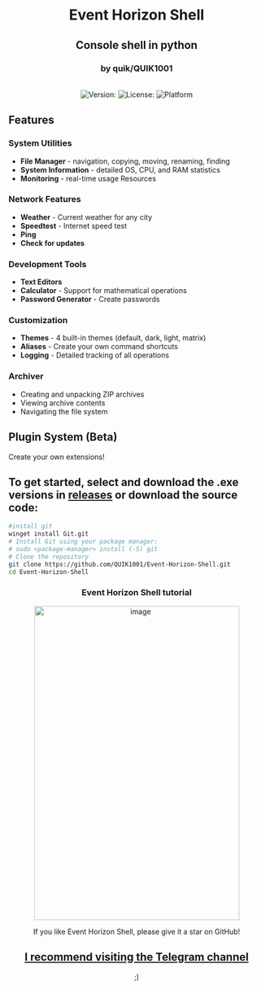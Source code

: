 <h1 align="center">Event Horizon Shell</h1>
<h2 align="center">Console shell in python</h2>
<h3 align="center">by quik/QUIK1001</h3>
  
<p align="center">
  <br>
  <img src="https://img.shields.io/badge/Version-1.2.1-green" alt="Version:">
  <img src="https://img.shields.io/badge/License-MIT-yellow" alt="License:">
  <img src="https://img.shields.io/badge/Platform-Windows%20%7C%20Linux%20%7C%20Android-black" alt="Platform">
</p>

## Features

### **System Utilities**
- **File Manager** - navigation, copying, moving, renaming, finding
- **System Information** - detailed OS, CPU, and RAM statistics
- **Monitoring** - real-time usage Resources

### **Network Features**
- **Weather** - Current weather for any city
- **Speedtest** - Internet speed test
- **Ping**
- **Check for updates**

### **Development Tools**
- **Text Editors**
- **Calculator** - Support for mathematical operations
- **Password Generator** - Create passwords

### **Customization**
- **Themes** - 4 built-in themes (default, dark, light, matrix)
- **Aliases** - Create your own command shortcuts
- **Logging** - Detailed tracking of all operations

### **Archiver**
- Creating and unpacking ZIP archives
- Viewing archive contents
- Navigating the file system

## **Plugin System (Beta)**
Create your own extensions!

## To get started, select and download the .exe versions in [releases](https://github.com/QUIK1001/Event-Horizon-Shell/releases) or download the source code:

```bash
#install git
winget install Git.git
# Install Git using your package manager:
# sudo <package-manager> install (-S) git
# Clone the repository
git clone https://github.com/QUIK1001/Event-Horizon-Shell.git
cd Event-Horizon-Shell
```
<h3 align="center">Event Horizon Shell tutorial</h3>
<p align="center"> <img width="403" height="617" alt="image" src="https://github.com/user-attachments/assets/88247f49-58e4-4fa1-b2ce-7c32a6bc1a8a" />


</p>

<div align="center">
If you like Event Horizon Shell, please give it a star on GitHub!

## [I recommend visiting the Telegram channel](https://t.me/Event_Horizon_Shell)
;)
</div>

